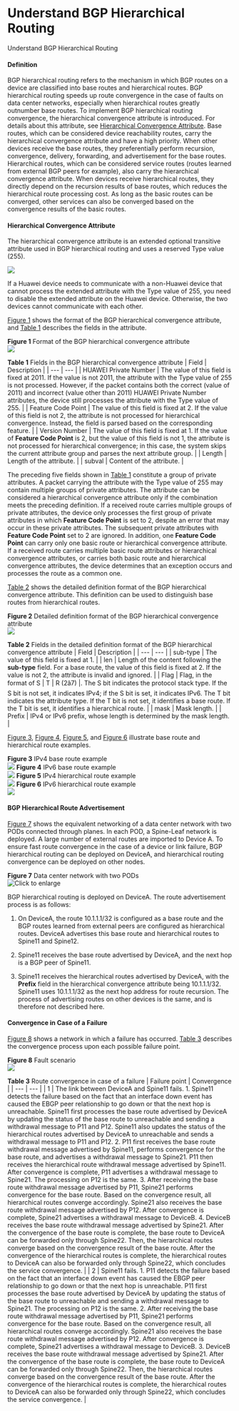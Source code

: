Understand BGP Hierarchical Routing
===================================

Understand BGP Hierarchical Routing

#### Definition

BGP hierarchical routing refers to the mechanism in which BGP routes on a device are classified into base routes and hierarchical routes. BGP hierarchical routing speeds up route convergence in the case of faults on data center networks, especially when hierarchical routes greatly outnumber base routes. To implement BGP hierarchical routing convergence, the hierarchical convergence attribute is introduced. For details about this attribute, see [Hierarchical Convergence Attribute](#EN-US_CONCEPT_0000001176741845__en-us_concept_0000001130624138_section7461258183614). Base routes, which can be considered device reachability routes, carry the hierarchical convergence attribute and have a high priority. When other devices receive the base routes, they preferentially perform recursion, convergence, delivery, forwarding, and advertisement for the base routes. Hierarchical routes, which can be considered service routes (routes learned from external BGP peers for example), also carry the hierarchical convergence attribute. When devices receive hierarchical routes, they directly depend on the recursion results of base routes, which reduces the hierarchical route processing cost. As long as the basic routes can be converged, other services can also be converged based on the convergence results of the basic routes.


#### Hierarchical Convergence Attribute

The hierarchical convergence attribute is an extended optional transitive attribute used in BGP hierarchical routing and uses a reserved Type value (255).

![](public_sys-resources/note_3.0-en-us.png) 

If a Huawei device needs to communicate with a non-Huawei device that cannot process the extended attribute with the Type value of 255, you need to disable the extended attribute on the Huawei device. Otherwise, the two devices cannot communicate with each other.

[Figure 1](#EN-US_CONCEPT_0000001176741845__en-us_concept_0000001130624138_fig68300311578) shows the format of the BGP hierarchical convergence attribute, and [Table 1](#EN-US_CONCEPT_0000001176741845__en-us_concept_0000001130624138_table1755319320291) describes the fields in the attribute.

**Figure 1** Format of the BGP hierarchical convergence attribute  
![](figure/en-us_image_0000001176743657.png)

**Table 1** Fields in the BGP hierarchical convergence attribute
| Field | Description |
| --- | --- |
| HUAWEI Private Number | The value of this field is fixed at 2011. If the value is not 2011, the attribute with the Type value of 255 is not processed. However, if the packet contains both the correct (value of 2011) and incorrect (value other than 2011) HUAWEI Private Number attributes, the device still processes the attribute with the Type value of 255. |
| Feature Code Point | The value of this field is fixed at 2. If the value of this field is not 2, the attribute is not processed for hierarchical convergence. Instead, the field is parsed based on the corresponding feature. |
| Version Number | The value of this field is fixed at 1. If the value of **Feature Code Point** is 2, but the value of this field is not 1, the attribute is not processed for hierarchical convergence; in this case, the system skips the current attribute group and parses the next attribute group. |
| Length | Length of the attribute. |
| subval | Content of the attribute. |

The preceding five fields shown in [Table 1](#EN-US_CONCEPT_0000001176741845__en-us_concept_0000001130624138_table1755319320291) constitute a group of private attributes. A packet carrying the attribute with the Type value of 255 may contain multiple groups of private attributes. The attribute can be considered a hierarchical convergence attribute only if the combination meets the preceding definition. If a received route carries multiple groups of private attributes, the device only processes the first group of private attributes in which **Feature Code Point** is set to 2, despite an error that may occur in these private attributes. The subsequent private attributes with **Feature Code Point** set to 2 are ignored. In addition, one **Feature Code Point** can carry only one basic route or hierarchical convergence attribute. If a received route carries multiple basic route attributes or hierarchical convergence attributes, or carries both basic route and hierarchical convergence attributes, the device determines that an exception occurs and processes the route as a common one.

[Table 2](#EN-US_CONCEPT_0000001176741845__en-us_concept_0000001130624138_table13813038164813) shows the detailed definition format of the BGP hierarchical convergence attribute. This definition can be used to distinguish base routes from hierarchical routes.

**Figure 2** Detailed definition format of the BGP hierarchical convergence attribute  
![](figure/en-us_image_0000001130624194.png)

**Table 2** Fields in the detailed definition format of the BGP hierarchical convergence attribute
| Field | Description |
| --- | --- |
| sub-type | The value of this field is fixed at 1. |
| len | Length of the content following the **sub-type** field. For a base route, the value of this field is fixed at 2. If the value is not 2, the attribute is invalid and ignored. |
| Flag | Flag, in the format of S | T | R (2â7) |. The S bit indicates the protocol stack type. If the S bit is not set, it indicates IPv4; if the S bit is set, it indicates IPv6. The T bit indicates the attribute type. If the T bit is not set, it identifies a base route. If the T bit is set, it identifies a hierarchical route. |
| mask | Mask length. |
| Prefix | IPv4 or IPv6 prefix, whose length is determined by the mask length. |

[Figure 3](#EN-US_CONCEPT_0000001176741845__en-us_concept_0000001130624138_fig10840522300), [Figure 4](#EN-US_CONCEPT_0000001176741845__en-us_concept_0000001130624138_fig1021019204571), [Figure 5](#EN-US_CONCEPT_0000001176741845__en-us_concept_0000001130624138_fig161814541427), and [Figure 6](#EN-US_CONCEPT_0000001176741845__en-us_concept_0000001130624138_fig1965613521868) illustrate base route and hierarchical route examples.

**Figure 3** IPv4 base route example  
![](figure/en-us_image_0000001176743663.png)
**Figure 4** IPv6 base route example  
![](figure/en-us_image_0000001130624196.png)
**Figure 5** IPv4 hierarchical route example  
![](figure/en-us_image_0000001176743659.png)
**Figure 6** IPv6 hierarchical route example  
![](figure/en-us_image_0000001176743661.png)

#### BGP Hierarchical Route Advertisement

[Figure 7](#EN-US_CONCEPT_0000001176741845__en-us_concept_0000001130624138_fig_dc_vrp_bgp_feature_001903) shows the equivalent networking of a data center network with two PODs connected through planes. In each POD, a Spine-Leaf network is deployed. A large number of external routes are imported to Device A. To ensure fast route convergence in the case of a device or link failure, BGP hierarchical routing can be deployed on DeviceA, and hierarchical routing convergence can be deployed on other nodes.

**Figure 7** Data center network with two PODs  
![](figure/en-us_image_0000001176743655.png "Click to enlarge")

BGP hierarchical routing is deployed on DeviceA. The route advertisement process is as follows:

1. On DeviceA, the route 10.1.1.1/32 is configured as a base route and the BGP routes learned from external peers are configured as hierarchical routes. DeviceA advertises this base route and hierarchical routes to Spine11 and Spine12.

2. Spine11 receives the base route advertised by DeviceA, and the next hop is a BGP peer of Spine11.

3. Spine11 receives the hierarchical routes advertised by DeviceA, with the **Prefix** field in the hierarchical convergence attribute being 10.1.1.1/32. Spine11 uses 10.1.1.1/32 as the next hop address for route recursion. The process of advertising routes on other devices is the same, and is therefore not described here.


#### Convergence in Case of a Failure

[Figure 8](#EN-US_CONCEPT_0000001176741845__en-us_concept_0000001130624138_fig15656118122417) shows a network in which a failure has occurred. [Table 3](#EN-US_CONCEPT_0000001176741845__en-us_concept_0000001130624138_table146421945194316) describes the convergence process upon each possible failure point.

**Figure 8** Fault scenario  
![](figure/en-us_image_0000001176743649.png)

**Table 3** Route convergence in case of a failure
| Failure point | Convergence |
| --- | --- |
| 1 | The link between DeviceA and Spine11 fails.  1. Spine11 detects the failure based on the fact that an interface down event has caused the EBGP peer relationship to go down or that the next hop is unreachable.  Spine11 first processes the base route advertised by DeviceA by updating the status of the base route to unreachable and sending a withdrawal message to P11 and P12.  Spine11 also updates the status of the hierarchical routes advertised by DeviceA to unreachable and sends a withdrawal message to P11 and P12.  2. P11 first receives the base route withdrawal message advertised by Spine11, performs convergence for the base route, and advertises a withdrawal message to Spine21.  P11 then receives the hierarchical route withdrawal message advertised by Spine11. After convergence is complete, P11 advertises a withdrawal message to Spine21. The processing on P12 is the same.  3. After receiving the base route withdrawal message advertised by P11, Spine21 performs convergence for the base route. Based on the convergence result, all hierarchical routes converge accordingly.  Spine21 also receives the base route withdrawal message advertised by P12. After convergence is complete, Spine21 advertises a withdrawal message to DeviceB.  4. DeviceB receives the base route withdrawal message advertised by Spine21. After the convergence of the base route is complete, the base route to DeviceA can be forwarded only through Spine22. Then, the hierarchical routes converge based on the convergence result of the base route. After the convergence of the hierarchical routes is complete, the hierarchical routes to DeviceA can also be forwarded only through Spine22, which concludes the service convergence. |
| 2 | Spine11 fails.  1. P11 detects the failure based on the fact that an interface down event has caused the EBGP peer relationship to go down or that the next hop is unreachable.  P11 first processes the base route advertised by DeviceA by updating the status of the base route to unreachable and sending a withdrawal message to Spine21. The processing on P12 is the same.  2. After receiving the base route withdrawal message advertised by P11, Spine21 performs convergence for the base route. Based on the convergence result, all hierarchical routes converge accordingly.  Spine21 also receives the base route withdrawal message advertised by P12. After convergence is complete, Spine21 advertises a withdrawal message to DeviceB.  3. DeviceB receives the base route withdrawal message advertised by Spine21. After the convergence of the base route is complete, the base route to DeviceA can be forwarded only through Spine22. Then, the hierarchical routes converge based on the convergence result of the base route. After the convergence of the hierarchical routes is complete, the hierarchical routes to DeviceA can also be forwarded only through Spine22, which concludes the service convergence. |